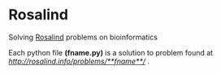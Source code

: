 # Rosalind
Solving [Rosalind](http://rosalind.info/about/) problems on bioinformatics

Each python file **(fname.py)** is a solution to problem found at *http://rosalind.info/problems/**fname**/* .
